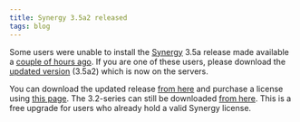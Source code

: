 ```yaml
---
title: Synergy 3.5a2 released
tags: blog
---
```


Some users were unable to install the [Synergy](http://synergy.wincent.com) 3.5a release made available a [couple of hours ago](http://www.wincent.com/a/news/archives/2007/11/synergy_35a_rel.php). If you are one of these users, please download the [updated version](http://www.wincent.com/a/products/synergy-classic/history/#3.5a2) (3.5a2) which is now on the servers.

You can download the updated release [from here](http://www.wincent.com/download.php?item=SynergyBeta.dmg) and purchase a license using [this page](https://secure.wincent.com/a/products/synergy-classic/purchase/). The 3.2-series can still be downloaded [from here](http://www.wincent.com/download.php?item=SynergyJaguar.dmg). This is a free upgrade for users who already hold a valid Synergy license.
